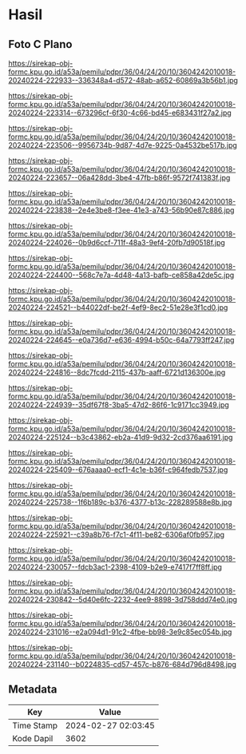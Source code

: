 # Hasil

## Foto C Plano

https://sirekap-obj-formc.kpu.go.id/a53a/pemilu/pdpr/36/04/24/20/10/3604242010018-20240224-222933--336348a4-d572-48ab-a652-60869a3b56b1.jpg

https://sirekap-obj-formc.kpu.go.id/a53a/pemilu/pdpr/36/04/24/20/10/3604242010018-20240224-223314--673296cf-6f30-4c66-bd45-e683431f27a2.jpg

https://sirekap-obj-formc.kpu.go.id/a53a/pemilu/pdpr/36/04/24/20/10/3604242010018-20240224-223506--9956734b-9d87-4d7e-9225-0a4532be517b.jpg

https://sirekap-obj-formc.kpu.go.id/a53a/pemilu/pdpr/36/04/24/20/10/3604242010018-20240224-223657--06a428dd-3be4-47fb-b86f-9572f741383f.jpg

https://sirekap-obj-formc.kpu.go.id/a53a/pemilu/pdpr/36/04/24/20/10/3604242010018-20240224-223838--2e4e3be8-f3ee-41e3-a743-56b90e87c886.jpg

https://sirekap-obj-formc.kpu.go.id/a53a/pemilu/pdpr/36/04/24/20/10/3604242010018-20240224-224026--0b9d6ccf-711f-48a3-9ef4-20fb7d90518f.jpg

https://sirekap-obj-formc.kpu.go.id/a53a/pemilu/pdpr/36/04/24/20/10/3604242010018-20240224-224400--568c7e7a-4d48-4a13-bafb-ce858a42de5c.jpg

https://sirekap-obj-formc.kpu.go.id/a53a/pemilu/pdpr/36/04/24/20/10/3604242010018-20240224-224521--b44022df-be2f-4ef9-8ec2-51e28e3f1cd0.jpg

https://sirekap-obj-formc.kpu.go.id/a53a/pemilu/pdpr/36/04/24/20/10/3604242010018-20240224-224645--e0a736d7-e636-4994-b50c-64a7793ff247.jpg

https://sirekap-obj-formc.kpu.go.id/a53a/pemilu/pdpr/36/04/24/20/10/3604242010018-20240224-224816--8dc7fcdd-2115-437b-aaff-6721d136300e.jpg

https://sirekap-obj-formc.kpu.go.id/a53a/pemilu/pdpr/36/04/24/20/10/3604242010018-20240224-224939--35df67f8-3ba5-47d2-86f6-1c9171cc3949.jpg

https://sirekap-obj-formc.kpu.go.id/a53a/pemilu/pdpr/36/04/24/20/10/3604242010018-20240224-225124--b3c43862-eb2a-41d9-9d32-2cd376aa6191.jpg

https://sirekap-obj-formc.kpu.go.id/a53a/pemilu/pdpr/36/04/24/20/10/3604242010018-20240224-225409--676aaaa0-ecf1-4c1e-b36f-c964fedb7537.jpg

https://sirekap-obj-formc.kpu.go.id/a53a/pemilu/pdpr/36/04/24/20/10/3604242010018-20240224-225738--1f6b189c-b376-4377-b13c-228289588e8b.jpg

https://sirekap-obj-formc.kpu.go.id/a53a/pemilu/pdpr/36/04/24/20/10/3604242010018-20240224-225921--c39a8b76-f7c1-4f11-be82-6306af0fb957.jpg

https://sirekap-obj-formc.kpu.go.id/a53a/pemilu/pdpr/36/04/24/20/10/3604242010018-20240224-230057--fdcb3ac1-2398-4109-b2e9-e7417f7ff8ff.jpg

https://sirekap-obj-formc.kpu.go.id/a53a/pemilu/pdpr/36/04/24/20/10/3604242010018-20240224-230842--5d40e6fc-2232-4ee9-8898-3d758ddd74e0.jpg

https://sirekap-obj-formc.kpu.go.id/a53a/pemilu/pdpr/36/04/24/20/10/3604242010018-20240224-231016--e2a094d1-91c2-4fbe-bb98-3e9c85ec054b.jpg

https://sirekap-obj-formc.kpu.go.id/a53a/pemilu/pdpr/36/04/24/20/10/3604242010018-20240224-231140--b0224835-cd57-457c-b876-684d796d8498.jpg


## Metadata

| Key        | Value               |
| ---------- | ------------------- |
| Time Stamp | 2024-02-27 02:03:45 |
| Kode Dapil | 3602                |



